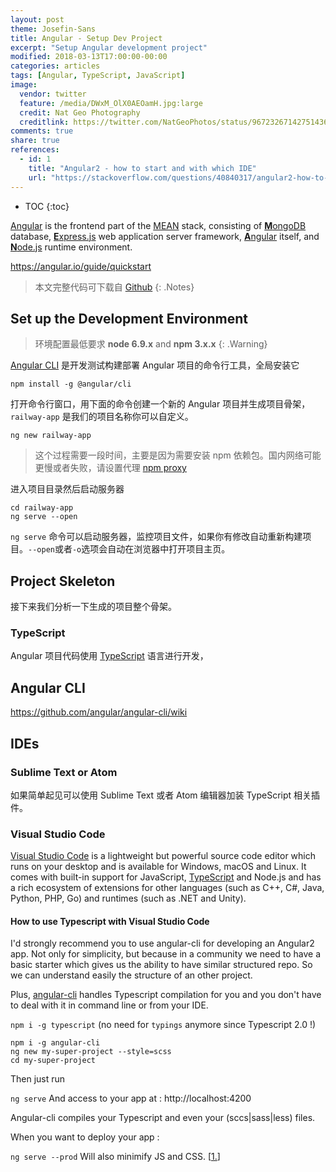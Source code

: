 ```yaml
---
layout: post
theme: Josefin-Sans
title: Angular - Setup Dev Project
excerpt: "Setup Angular development project"
modified: 2018-03-13T17:00:00-00:00
categories: articles
tags: [Angular, TypeScript, JavaScript]
image:
  vendor: twitter
  feature: /media/DWxM_OlX0AEOamH.jpg:large
  credit: Nat Geo Photography‏
  creditlink: https://twitter.com/NatGeoPhotos/status/967232671427514368
comments: true
share: true
references:
  - id: 1
    title: "Angular2 - how to start and with which IDE"
    url: "https://stackoverflow.com/questions/40840317/angular2-how-to-start-and-with-which-ide"
---
```


* TOC
{:toc}

[Angular](https://en.wikipedia.org/wiki/Angular_(application_platform)) is the frontend part of the [MEAN][MEAN] stack, consisting of [**M**ongoDB][MongoDB] database, [**E**xpress.js][Express.js] web application server framework, [**A**ngular][angular.io] itself, and [**N**ode.js][Node.js] runtime environment.

https://angular.io/guide/quickstart

> 本文完整代码可下载自 [Github](https://github.com/tiven-wang/angular-tutorial/tree/setup)
{: .Notes}

## Set up the Development Environment

> 环境配置最低要求 **node 6.9.x** and **npm 3.x.x**
{: .Warning}

[Angular CLI][angular-cli] 是开发测试构建部署 Angular 项目的命令行工具，全局安装它

`npm install -g @angular/cli`

打开命令行窗口，用下面的命令创建一个新的 Angular 项目并生成项目骨架，`railway-app` 是我们的项目名称你可以自定义。

`ng new railway-app`

> 这个过程需要一段时间，主要是因为需要安装 npm 依赖包。国内网络可能更慢或者失败，请设置代理 [npm proxy](http://tiven.wang/articles/proxy-config-be-used-in-develop-tools/#npm%E7%9A%84%E9%85%8D%E7%BD%AE%E7%AE%A1%E7%90%86%E5%8F%8A%E8%AE%BE%E7%BD%AE%E4%BB%A3%E7%90%86)

进入项目目录然后启动服务器

```
cd railway-app
ng serve --open
```

`ng serve` 命令可以启动服务器，监控项目文件，如果你有修改自动重新构建项目。`--open`或者`-o`选项会自动在浏览器中打开项目主页。

## Project Skeleton
接下来我们分析一下生成的项目整个骨架。

### TypeScript
Angular 项目代码使用 [TypeScript][typescript] 语言进行开发，

## Angular CLI

https://github.com/angular/angular-cli/wiki




## IDEs

### Sublime Text or Atom
如果简单起见可以使用 Sublime Text 或者 Atom 编辑器加装 TypeScript 相关插件。

### Visual Studio Code

[Visual Studio Code][visualstudio-code] is a lightweight but powerful source code editor which runs on your desktop and is available for Windows, macOS and Linux. It comes with built-in support for JavaScript, [TypeScript][typescript] and Node.js and has a rich ecosystem of extensions for other languages (such as C++, C#, Java, Python, PHP, Go) and runtimes (such as .NET and Unity).

#### How to use Typescript with Visual Studio Code

I'd strongly recommend you to use angular-cli for developing an Angular2 app. Not only for simplicity, but because in a community we need to have a basic starter which gives us the ability to have similar structured repo. So we can understand easily the structure of an other project.

Plus, [angular-cli][angular-cli] handles Typescript compilation for you and you don't have to deal with it in command line or from your IDE.

`npm i -g typescript`
(no need for `typings` anymore since Typescript 2.0 !)

```
npm i -g angular-cli
ng new my-super-project --style=scss
cd my-super-project
```
Then just run

`ng serve`
And access to your app at : http://localhost:4200

Angular-cli compiles your Typescript and even your (sccs\|sass\|less) files.

When you want to deploy your app :

`ng serve --prod`
Will also minimify JS and CSS. [[1.](#reference-1)]





[angular.io]:https://angular.io/
[MEAN]:https://en.wikipedia.org/wiki/MEAN_(software_bundle)
[MongoDB]:https://en.wikipedia.org/wiki/MongoDB
[Express.js]:https://en.wikipedia.org/wiki/Express.js
[Node.js]:https://nodejs.org/

[angular-cli]:https://github.com/angular/angular-cli
[visualstudio-code]:https://code.visualstudio.com/
[typescript]:http://tiven.wang/articles/typescript/
